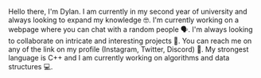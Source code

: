 Hello there, I'm Dylan. I am currently in my second year of university and always looking to expand my knowledge 🤓.
I'm currently working on a webpage where you can chat with a random people 🗣.
I'm always looking to collaborate on intricate and interesting projects 🤝.
You can reach me on any of the link on my profile (Instagram, Twitter, Discord) 🤳.
My strongest language is C++ and I am currently working on algorithms and data structures 💻.
